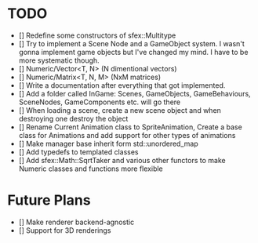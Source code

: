# TODO
+ [] Redefine some constructors of sfex::Multitype
+ [] Try to implement a Scene Node and a GameObject system. I wasn't gonna implement game objects but I've changed my mind. I have to be more systematic though.
+ [] Numeric/Vector<T, N> (N dimentional vectors)
+ [] Numeric/Matrix<T, N, M> (NxM matrices)
+ [] Write a documentation after everything that got implemented.
+ [] Add a folder called InGame: Scenes, GameObjects, GameBehaviours, SceneNodes, GameComponents etc. will go there
+ [] When loading a scene, create a new scene object and when destroying one destroy the object
+ [] Rename Current Animation class to SpriteAnimation, Create a base class for Animations and add support for other types of animations
+ [] Make manager base inherit form std::unordered_map
+ [] Add typedefs to templated classes
+ [] Add sfex::Math::SqrtTaker and various other functors to make Numeric classes and functions more flexible

# Future Plans
+ [] Make renderer backend-agnostic
+ [] Support for 3D renderings
